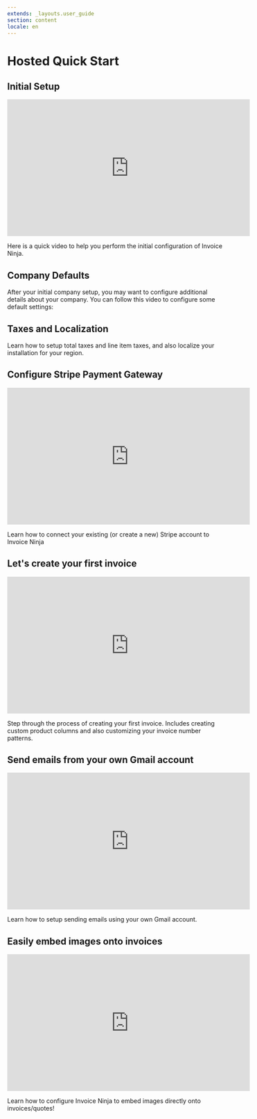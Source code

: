 ```yaml
---
extends: _layouts.user_guide
section: content
locale: en
---
```


# Hosted Quick Start

## Initial Setup

<iframe width="560" height="315" src="https://www.youtube.com/embed/8H1jO1rtBYU" title="YouTube video player" frameborder="0" allow="accelerometer; autoplay; clipboard-write; encrypted-media; gyroscope; picture-in-picture" allowfullscreen></iframe>

Here is a quick video to help you perform the initial configuration of Invoice Ninja.

## Company Defaults

After your initial company setup, you may want to configure additional details about your company. You can follow this video to configure some default settings:

<div class="video_container">
<x-video src="/assets/videos/setup/setup.mpd" is_dash="true" id="initial-setup-video"></x-video>
</div>

## Taxes and Localization

<div class="video_container">
<x-video src="/assets/videos/taxes/tax_configuration/tax_configuration_react.mpd" is_dash="false" id="tax-configuration-video"></x-video>
</div>

Learn how to setup total taxes and line item taxes, and also localize your installation for your region.

## Configure Stripe Payment Gateway

<iframe width="560" height="315" src="https://www.youtube.com/embed/qitfiD6L8rQ" title="YouTube video player" frameborder="0" allow="accelerometer; autoplay; clipboard-write; encrypted-media; gyroscope; picture-in-picture" allowfullscreen></iframe>

Learn how to connect your existing (or create a new) Stripe account to Invoice Ninja

## Let's create your first invoice

<iframe width="560" height="315" src="https://www.youtube.com/embed/kU1Ok-1RG5w" title="YouTube video player" frameborder="0" allow="accelerometer; autoplay; clipboard-write; encrypted-media; gyroscope; picture-in-picture" allowfullscreen></iframe>

Step through the process of creating your first invoice. Includes creating custom product columns and also customizing your invoice number patterns.

## Send emails from your own Gmail account

<iframe width="560" height="315" src="https://www.youtube.com/embed/dU48fu3tmS0" title="YouTube video player" frameborder="0" allow="accelerometer; autoplay; clipboard-write; encrypted-media; gyroscope; picture-in-picture" allowfullscreen></iframe>

Learn how to setup sending emails using your own Gmail account.


## Easily embed images onto invoices

<iframe width="560" height="315" src="https://www.youtube.com/embed/alGp17kfyjA" title="YouTube video player" frameborder="0" allow="accelerometer; autoplay; clipboard-write; encrypted-media; gyroscope; picture-in-picture" allowfullscreen></iframe>

Learn how to configure Invoice Ninja to embed images directly onto invoices/quotes!